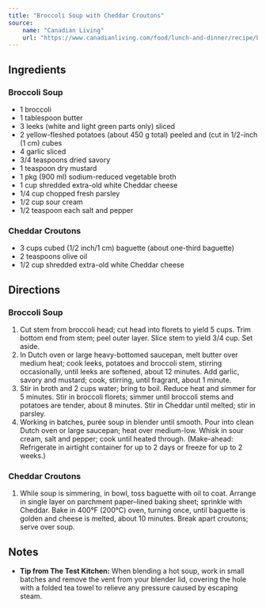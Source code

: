 ```yaml
---
title: "Broccoli Soup with Cheddar Croutons"
source:
    name: "Canadian Living"
    url: "https://www.canadianliving.com/food/lunch-and-dinner/recipe/broccoli-soup-with-cheddar-croutons-1"
---
```


## Ingredients

### Broccoli Soup

-   1 broccoli
-   1 tablespoon butter
-   3 leeks (white and light green parts only) sliced
-   2 yellow-fleshed potatoes (about 450 g total) peeled and (cut in 1/2-inch (1 cm) cubes
-   4 garlic sliced
-   3/4 teaspoons dried savory
-   1 teaspoon dry mustard
-   1 pkg (900 ml) sodium-reduced vegetable broth
-   1 cup shredded extra-old white Cheddar cheese
-   1/4 cup chopped fresh parsley
-   1/2 cup sour cream
-   1/2 teaspoon each salt and pepper

### Cheddar Croutons

-   3 cups cubed (1/2 inch/1 cm) baguette (about one-third baguette)
-   2 teaspoons olive oil
-   1/2 cup shredded extra-old white Cheddar cheese

## Directions

### Broccoli Soup

1. Cut stem from broccoli head; cut head into florets to yield 5 cups. Trim bottom end from stem; peel outer layer. Slice stem to yield 3/4 cup. Set aside.
1. In Dutch oven or large heavy-bottomed saucepan, melt butter over medium heat; cook leeks, potatoes and broccoli stem, stirring occasionally, until leeks are softened, about 12 minutes. Add garlic, savory and mustard; cook, stirring, until fragrant, about 1 minute.
1. Stir in broth and 2 cups water; bring to boil. Reduce heat and simmer for 5 minutes. Stir in broccoli florets; simmer until broccoli stems and potatoes are tender, about 8 minutes. Stir in Cheddar until melted; stir in parsley.
1. Working in batches, purée soup in blender until smooth. Pour into clean Dutch oven or large saucepan; heat over medium-low. Whisk in sour cream, salt and pepper; cook until heated through. (Make-ahead: Refrigerate in airtight container for up to 2 days or freeze for up to 2 weeks.)

### Cheddar Croutons

1. While soup is simmering, in bowl, toss baguette with oil to coat. Arrange in single layer on parchment paper–lined baking sheet; sprinkle with Cheddar. Bake in 400°F (200°C) oven, turning once, until baguette is golden and cheese is melted, about 10 minutes. Break apart croutons; serve over soup.

## Notes

-   **Tip from The Test Kitchen:** When blending a hot soup, work in small batches and remove the vent from your blender lid, covering the hole with a folded tea towel to relieve any pressure caused by escaping steam.
